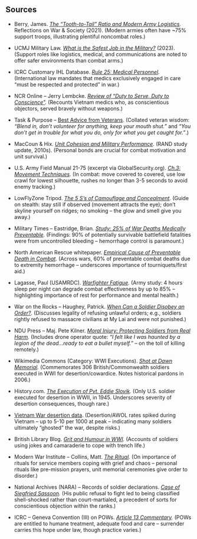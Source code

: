 ## Sources

* Berry, James. *[The “Tooth-to-Tail” Ratio and Modern Army Logistics](https://dalecentersouthernmiss.wordpress.com/2021/11/03/the-tooth-to-tail-ratio-and-modern-army-logistics/).* Reflections on War & Society (2021). (Modern armies often have \~75% support troops, illustrating plentiful noncombat roles.)

* UCMJ Military Law. *[What is the Safest Job in the Military?](https://ucmj.us/what-is-the-safest-job-in-the-military/)* (2023). (Support roles like logistics, medical, and communications are noted to offer safer environments than combat arms.)

* ICRC Customary IHL Database. *[Rule 25: Medical Personnel](https://ihl-databases.icrc.org/en/customary-ihl/v1/rule25).* (International law mandates that medics exclusively engaged in care “must be respected and protected” in war.)

* NCR Online – Jerry Lembcke. *[Review of “Duty to Serve, Duty to Conscience”](https://www.ncronline.org/culture/book-reviews/dual-memoir-looks-back-being-noncombatant-1-o-medics-vietnam-war).* (Recounts Vietnam medics who, as conscientious objectors, served bravely without weapons.)

* Task & Purpose – [Best Advice from Veterans](https://taskandpurpose.com/culture/best-advice-veterans-military/). (Collated veteran wisdom: *“Blend in, don’t volunteer for anything, keep your mouth shut.”* and *“You don’t get in trouble for what you do, only for what you get caught for.”*.)

* MacCoun & Hix. *[Unit Cohesion and Military Performance](https://www.law.berkeley.edu/files/csls/Unit_Cohesion_and_Military_Performance_Ch5_MacCoun_Hix.pdf).* (RAND study update, 2010s). (Personal bonds are crucial for combat motivation and unit survival.)

* U.S. Army Field Manual 21-75 (excerpt via GlobalSecurity.org). *[Ch.3: Movement Techniques](https://www.globalsecurity.org/military/library/policy/army/fm/21-75/ch3.htm).* (In combat: move covered to covered, use low crawl for lowest silhouette, rushes no longer than 3-5 seconds to avoid enemy tracking.)

* LowFlyZone Tripod. *[The 5 S’s of Camouflage and Concealment](https://lowflyzone.tripod.com/info/fivess.html).* (Guide on stealth: stay still if observed (movement attracts the eye); don’t skyline yourself on ridges; no smoking – the glow and smell give you away.)

* Military Times – Eastridge, Brian. *[Study: 25% of War Deaths Medically Preventable](https://www.militarytimes.com/2013/03/29/study-25-of-war-deaths-medically-preventable/).* (Findings: 90% of potentially survivable battlefield fatalities were from uncontrolled bleeding – hemorrhage control is paramount.)

* North American Rescue whitepaper. *[Empirical Cause of Preventable Death in Combat](https://www.narescue.com/media/wysiwyg/CMS/additional_reading/pdfs/tccc.pdf).* (Across wars, 60% of preventable combat deaths due to extremity hemorrhage – underscores importance of tourniquets/first aid.)

* Lagasse, Paul (USAMRDC). *[Warfighter Fatigue](https://www.mrdc.health.mil/index.cfm/media/articles/2024/MOMRP_funds_fatigue_research).* (Army study: 4 hours sleep per night can degrade combat effectiveness by up to 85% – highlighting importance of rest for performance and mental health.)

* War on the Rocks – Haughey, Patrick. *[When Can a Soldier Disobey an Order?](https://warontherocks.com/2017/03/when-can-a-soldier-disobey-an-order/).* (Discusses legality of refusing unlawful orders; e.g., soldiers rightly refused to massacre civilians at My Lai and were not punished.)

* NDU Press – Maj. Pete Kilner. *[Moral Injury: Protecting Soldiers from Real Harm](https://www.ndu.edu/news/moral-injury-protecting-soldiers-from-real-harm/).* (Includes drone operator quote: *“I felt like I was haunted by a legion of the dead...ready to eat a bullet myself.”* – on the toll of killing remotely.)

* Wikimedia Commons (Category: WWI Executions). *[Shot at Dawn Memorial](https://en.wikipedia.org/wiki/Shot_at_Dawn_Memorial).* (Commemorates 306 British/Commonwealth soldiers executed in WWI for desertion/cowardice. Notes historical pardons in 2006.)

* History.com. *[The Execution of Pvt. Eddie Slovik](https://www.history.com/this-day-in-history/january-31/the-execution-of-pvt-slovik).* (Only U.S. soldier executed for desertion in WWII, in 1945. Underscores severity of desertion consequences, though rare.)

* [Vietnam War desertion data](https://www.cia.gov/readingroom/docs/CIA-RDP90-00965R000706530010-3.pdf). (Desertion/AWOL rates spiked during Vietnam – up to 5-10 per 1000 at peak – indicating many soldiers ultimately “ghosted” the war, despite risks.)

* British Library Blog. *[Grit and Humour in WWI](https://www.bl.uk/blog/2014/grit-and-humour-in-wwi).* (Accounts of soldiers using jokes and camaraderie to cope with trench life.)

* Modern War Institute – Collins, Matt. *[The Ritual](https://mwi.westpoint.edu/the-ritual/).* (On importance of rituals for service members coping with grief and chaos – personal rituals like pre-mission prayers, unit memorial ceremonies give order to disorder.)

* National Archives (NARA) – Records of soldier declarations. *[Case of Siegfried Sassoon](https://ww1.nam.ac.uk/stories/captain-siegfried-sassoon/).* (His public refusal to fight led to being classified shell-shocked rather than court-martialed, a precedent of sorts for conscientious objection within the ranks.)

* ICRC – Geneva Convention (III) on POWs. *[Article 13 Commentary](https://ihl-databases.icrc.org/en/ihl-treaties/gciii-1949/article-13/commentary/1960).* (POWs are entitled to humane treatment, adequate food and care – surrender carries this hope under law, though practice varies.)
